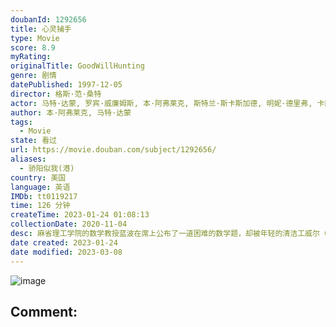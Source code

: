 ```yaml
---
doubanId: 1292656
title: 心灵捕手
type: Movie
score: 8.9
myRating: 
originalTitle: GoodWillHunting
genre: 剧情
datePublished: 1997-12-05
director: 格斯·范·桑特
actor: 马特·达蒙, 罗宾·威廉姆斯, 本·阿弗莱克, 斯特兰·斯卡斯加德, 明妮·德里弗, 卡西·阿弗莱克, 科尔·豪瑟, 约翰·迈顿, 丹·华盛顿, 艾莉森·福兰德, 维克·萨海, 史蒂文·科兹洛夫斯基, 斯科特·威廉姆·文特斯, 吉米·弗林, 乔治·普林普顿, 弗朗切斯科·克莱门特
author: 本·阿弗莱克, 马特·达蒙
tags:
  - Movie
state: 看过
url: https://movie.douban.com/subject/1292656/
aliases:
  - 骄阳似我(港)
country: 美国
language: 英语
IMDb: tt0119217
time: 126 分钟
createTime: 2023-01-24 01:08:13
collectionDate: 2020-11-04
desc: 麻省理工学院的数学教授蓝波在席上公布了一道困难的数学题，却被年轻的清洁工威尔（马特·戴蒙饰）解了出来。可是威尔却是个问题少年，成天和好朋友查克（本·阿弗莱特饰）等人四处闲逛，打架滋事。当蓝波找到这...
date created: 2023-01-24
date modified: 2023-03-08
---
```


![image](p480965695.jpg)

Comment:
---
